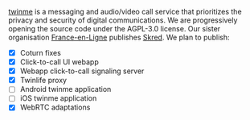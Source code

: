 [twinme](https://www.twin.me) is a messaging and audio/video call service that prioritizes the privacy and security of digital communications.
We are progressively opening the source code under the AGPL-3.0 license.  Our sister organisation [France-en-Ligne](https://github.com/France-en-Ligne) publishes
[Skred](https://www.skred.app/). We plan to publish:

- [x] Coturn fixes
- [x] Click-to-call UI webapp
- [x] Webapp click-to-call signaling server
- [x] Twinlife proxy
- [ ] Android twinme application
- [ ] iOS twinme application
- [x] WebRTC adaptations
